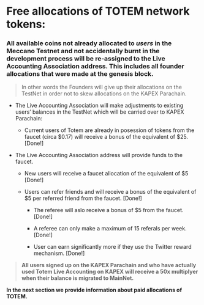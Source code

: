 

# Free allocations of TOTEM network tokens:

### All available coins not already allocated to _users_ in the Meccano Testnet and not accidentally burnt in the development process will be re-assigned to the Live Accounting Association address. This includes all founder allocations that were made at the genesis block. 

> In other words the Founders will give up their allocations on the TestNet in order not to skew allocations on the KAPEX Parachain.

* The Live Accounting Association will make adjustments to existing users’ balances in the TestNet which will be carried over to KAPEX Parachain:

    * Current users of Totem are already in posession of tokens from the faucet (circa $0.17) will receive a bonus of the equivalent of $25. [Done!]

* The Live Accounting Association address will provide funds to the faucet.

    * New users will receive a faucet allocation of the equivalent of $5 [Done!]

    * Users can refer friends and will receive a bonus of  the equivalent of $5 per referred friend from the faucet. [Done!]

        * The referee will aslo receive a bonus of $5 from the faucet. [Done!]

        * A referee can only make a maximum of 15 referals per week. [Done!]

        * User can earn significantly more if they use the Twitter reward mechanism. [Done!]

> **All users signed up on the KAPEX Parachain and who have actually used Totem Live Accounting on KAPEX will receive a 50x multiplyer when their balance is migrated to MainNet.**

**In the next section we provide information about paid allocations of TOTEM.**